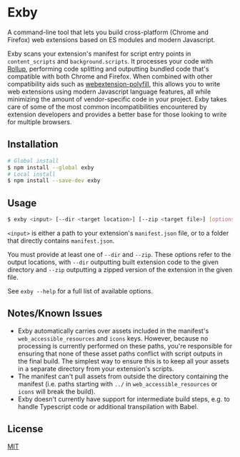 # Exby

A command-line tool that lets you build cross-platform (Chrome and Firefox) web extensions based on ES modules and modern Javascript.

Exby scans your extension's manifest for script entry points in `content_scripts` and `background.scripts`. It processes your code with [Rollup](https://www.rollupjs.org), performing code splitting and outputting bundled code that's compatible with both Chrome and Firefox. When combined with other compatibility aids such as [webextension-polyfill](https://github.com/mozilla/webextension-polyfill), this allows you to write web extensions using modern Javascript language features, all while minimizing the amount of vendor-specific code in your project. Exby takes care of some of the most common incompatibilities encountered by extension developers and provides a better base for those looking to write for multiple browsers.

## Installation

```bash
# Global install
$ npm install --global exby
# Local install
$ npm install --save-dev exby
```

## Usage

```bash
$ exby <input> [--dir <target location>] [--zip <target file>] [options...]
```

`<input>` is either a path to your extension's `manifest.json` file, or to a folder that directly contains `manifest.json`.

You must provide at least one of `--dir` and `--zip`. These options refer to the output locations, with `--dir` outputting built extension code to the given directory and `--zip` outputting a zipped version of the extension in the given file.

See `exby --help` for a full list of available options.

## Notes/Known Issues

- Exby automatically carries over assets included in the manifest's `web_accessible_resources` and `icons` keys. However, because no processing is currently performed on these paths, you're responsible for ensuring that none of these asset paths conflict with script outputs in the final build. The simplest way to ensure this is to keep all your assets in a separate directory from your extension's scripts.
- The manifest can't pull assets from outside the directory containing the manifest (i.e. paths starting with `../` in `web_accessible_resources` or `icons` will break the build).
- Exby doesn't currently have support for intermediate build steps, e.g. to handle Typescript code or additional transpilation with Babel.

## License

[MIT](/LICENSE)
